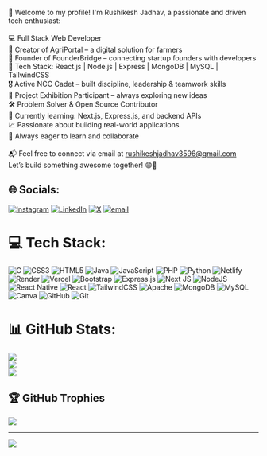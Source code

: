 
👋 Welcome to my profile! I'm Rushikesh Jadhav, a passionate and driven tech enthusiast:<br><br>💻 Full Stack Web Developer<br>🌿 Creator of AgriPortal – a digital solution for farmers<br>🚀 Founder of FounderBridge – connecting startup founders with developers<br>🧠 Tech Stack: React.js | Node.js | Express | MongoDB | MySQL | TailwindCSS<br>🎖️ Active NCC Cadet – built discipline, leadership & teamwork skills<br>🧪 Project Exhibition Participant – always exploring new ideas<br>🛠️ Problem Solver & Open Source Contributor<br>📱 Currently learning: Next.js, Express.js, and backend APIs<br>📈 Passionate about building real-world applications<br>🌱 Always eager to learn and collaborate<br><br>📬 Feel free to connect via email at rushikeshjadhav3596@gmail.com<br>Let’s build something awesome together! 😄🚀


## 🌐 Socials:
[![Instagram](https://img.shields.io/badge/Instagram-%23E4405F.svg?logo=Instagram&logoColor=white)](https://instagram.com/https://www.instagram.com/thvrishiii7?igsh=MTVkczFzY20wY2xyZA==) [![LinkedIn](https://img.shields.io/badge/LinkedIn-%230077B5.svg?logo=linkedin&logoColor=white)](https://linkedin.com/in/http://www.linkedin.com/in/rushikeshjadhav2004) [![X](https://img.shields.io/badge/X-black.svg?logo=X&logoColor=white)](https://x.com/https://x.com/its_rishii43?t=6lZQWNxVnR6nGB_A_G---g&s=09) [![email](https://img.shields.io/badge/Email-D14836?logo=gmail&logoColor=white)](mailto:rushikeshjadhav3596@gmail.com) 

# 💻 Tech Stack:
![C](https://img.shields.io/badge/c-%2300599C.svg?style=for-the-badge&logo=c&logoColor=white) ![CSS3](https://img.shields.io/badge/css3-%231572B6.svg?style=for-the-badge&logo=css3&logoColor=white) ![HTML5](https://img.shields.io/badge/html5-%23E34F26.svg?style=for-the-badge&logo=html5&logoColor=white) ![Java](https://img.shields.io/badge/java-%23ED8B00.svg?style=for-the-badge&logo=openjdk&logoColor=white) ![JavaScript](https://img.shields.io/badge/javascript-%23323330.svg?style=for-the-badge&logo=javascript&logoColor=%23F7DF1E) ![PHP](https://img.shields.io/badge/php-%23777BB4.svg?style=for-the-badge&logo=php&logoColor=white) ![Python](https://img.shields.io/badge/python-3670A0?style=for-the-badge&logo=python&logoColor=ffdd54) ![Netlify](https://img.shields.io/badge/netlify-%23000000.svg?style=for-the-badge&logo=netlify&logoColor=#00C7B7) ![Render](https://img.shields.io/badge/Render-%46E3B7.svg?style=for-the-badge&logo=render&logoColor=white) ![Vercel](https://img.shields.io/badge/vercel-%23000000.svg?style=for-the-badge&logo=vercel&logoColor=white) ![Bootstrap](https://img.shields.io/badge/bootstrap-%238511FA.svg?style=for-the-badge&logo=bootstrap&logoColor=white) ![Express.js](https://img.shields.io/badge/express.js-%23404d59.svg?style=for-the-badge&logo=express&logoColor=%2361DAFB) ![Next JS](https://img.shields.io/badge/Next-black?style=for-the-badge&logo=next.js&logoColor=white) ![NodeJS](https://img.shields.io/badge/node.js-6DA55F?style=for-the-badge&logo=node.js&logoColor=white) ![React Native](https://img.shields.io/badge/react_native-%2320232a.svg?style=for-the-badge&logo=react&logoColor=%2361DAFB) ![React](https://img.shields.io/badge/react-%2320232a.svg?style=for-the-badge&logo=react&logoColor=%2361DAFB) ![TailwindCSS](https://img.shields.io/badge/tailwindcss-%2338B2AC.svg?style=for-the-badge&logo=tailwind-css&logoColor=white) ![Apache](https://img.shields.io/badge/apache-%23D42029.svg?style=for-the-badge&logo=apache&logoColor=white) ![MongoDB](https://img.shields.io/badge/MongoDB-%234ea94b.svg?style=for-the-badge&logo=mongodb&logoColor=white) ![MySQL](https://img.shields.io/badge/mysql-4479A1.svg?style=for-the-badge&logo=mysql&logoColor=white) ![Canva](https://img.shields.io/badge/Canva-%2300C4CC.svg?style=for-the-badge&logo=Canva&logoColor=white) ![GitHub](https://img.shields.io/badge/github-%23121011.svg?style=for-the-badge&logo=github&logoColor=white) ![Git](https://img.shields.io/badge/git-%23F05033.svg?style=for-the-badge&logo=git&logoColor=white)
# 📊 GitHub Stats:
![](https://github-readme-stats.vercel.app/api?username=RushikeshJadhav2004&theme=neon&hide_border=true&include_all_commits=false&count_private=false)<br/>
![](https://nirzak-streak-stats.vercel.app/?user=RushikeshJadhav2004&theme=neon&hide_border=true)<br/>
![](https://github-readme-stats.vercel.app/api/top-langs/?username=RushikeshJadhav2004&theme=neon&hide_border=true&include_all_commits=false&count_private=false&layout=compact)

## 🏆 GitHub Trophies
![](https://github-profile-trophy.vercel.app/?username=RushikeshJadhav2004&theme=dark&no-frame=false&no-bg=true&margin-w=4)

---
[![](https://visitcount.itsvg.in/api?id=RushikeshJadhav2004&icon=1&color=0)](https://visitcount.itsvg.in)

<!-- Proudly created with GPRM ( https://gprm.itsvg.in ) -->

